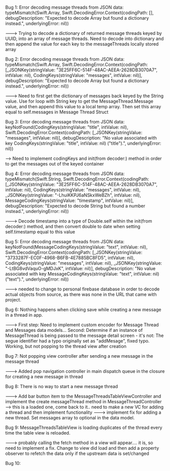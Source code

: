 
Bug 1: Error decoding message threads from JSON data: typeMismatch(Swift.Array<Any>, Swift.DecodingError.Context(codingPath: [], debugDescription: "Expected to decode Array<Any> but found a dictionary instead.", underlyingError: nil))

---> Trying to decode a dictionary of returned message threads keyed by UUID, into an array of message threads. Need to decode into dictionary and then append the value for
each key to the messageThreads locally stored array


Bug 2: Error decoding message threads from JSON data: typeMismatch(Swift.Array<Any>, Swift.DecodingError.Context(codingPath: [_JSONKey(stringValue: "3E25FF6C-514F-48AC-AEEA-2628DB3070A7", intValue: nil), CodingKeys(stringValue: "messages", intValue: nil)], debugDescription: "Expected to decode Array<Any> but found a dictionary instead.", underlyingError: nil))

---> Need to first get the dictionary of messages back keyed by the String value. Use for loop with String key to get the MessageThread.Message value, and then append this value to a local temp array. Then set this array equal to self.messages in Message Thread Struct


Bug 3: Error decoding message threads from JSON data: keyNotFound(CodingKeys(stringValue: "title", intValue: nil), Swift.DecodingError.Context(codingPath: [_JSONKey(stringValue: "messages", intValue: nil)], debugDescription: "No value associated with key CodingKeys(stringValue: \"title\", intValue: nil) (\"title\").", underlyingError: nil))


--> Need to implement codingKeys and init(from decoder:) method in order to get the messages out of the keyed container


Bug 4: Error decoding message threads from JSON data: typeMismatch(Swift.String, Swift.DecodingError.Context(codingPath: [_JSONKey(stringValue: "3E25FF6C-514F-48AC-AEEA-2628DB3070A7", intValue: nil), CodingKeys(stringValue: "messages", intValue: nil), _JSONKey(stringValue: "-LhuiKKPJ6aNSkxWeBZh", intValue: nil), MessageCodingKeys(stringValue: "timestamp", intValue: nil)], debugDescription: "Expected to decode String but found a number instead.", underlyingError: nil))

---> Decode timestamp into a type of Double.self within the init(from decoder:) method, and then convert double to date when setting self.timestamp equal to this value


Bug 5: Error decoding message threads from JSON data: keyNotFound(MessageCodingKeys(stringValue: "text", intValue: nil), Swift.DecodingError.Context(codingPath: [_JSONKey(stringValue: "3733287F-EC0F-4968-B6FB-4E7885BC8FD5", intValue: nil), CodingKeys(stringValue: "messages", intValue: nil), _JSONKey(stringValue: "-LtBG8vdVaquO-gMDJxK", intValue: nil)], debugDescription: "No value associated with key MessageCodingKeys(stringValue: \"text\", intValue: nil) (\"text\").", underlyingError: nil))

---> needed to change to personal firebase database in order to decode actual objects from source, as there was none in the URL that came with project.


Bug 6: Nothing happens when clicking save while creating a new message in a thread in app. 

---> First step: Need to implement custom encoder for Message Thread and Messages data models... Second: Determine if an instance of MessageThread is being passed to the message detail screen - it's not: The segue identifier had a typo originally set as "addMesage", fixed typo. Working, but not popping to the thread view after creation

Bug 7: Not popping view controller after sending a new message in the message thread

---> Added pop navigation controller in main dispatch queue in the closure for creating a new message in thread


Bug 8: There is no way to start a new message thread

---> Add bar button item to the MessageThreadsTableViewController and implement the create messageThread method in MessageThreadController
--> this is a loaded one, come back to it.. need to make a new VC for adding a thread and then implement functionality
---> implement fix for adding a new thread. Set messages array to optional in the data model.

Bug 9: MessageThreadsTableView is loading duplicates of the thread every time the table view is reloaded.

---> probably calling the fetch method in a view will appear.... it is, so need to implement a fix. Change to view did load and then add a property observer to refetch the data only if the upstream data is set/changed

Bug 10: 
